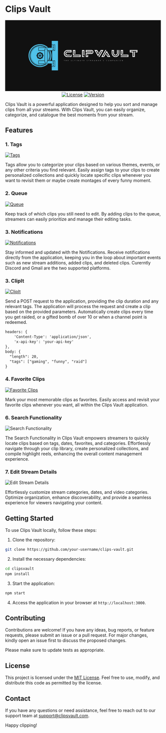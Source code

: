 # Clips Vault

<div align="center">
  <img src="./public/images/croppedLogo.png" alt="Image Description">
</div>

<div align="center">
  <a href="https://opensource.org/licenses/MIT"><img src="https://img.shields.io/badge/license-MIT-blue.svg" alt="License"></a>
  <a href="#"><img src="https://img.shields.io/badge/version-1.0.0-orange.svg" alt="Version"></a>
</div>

Clips Vault is a powerful application designed to help you sort and manage clips from all your streams. With Clips Vault, you can easily organize, categorize, and catalogue the best moments from your stream.

## Features

### 1. Tags

[![Tags](https://img.shields.io/badge/feature-Tags-green.svg)]()

Tags allow you to categorize your clips based on various themes, events, or any other criteria you find relevant. Easily assign tags to your clips to create personalized collections and quickly locate specific clips whenever you want to revisit them or maybe create montages of every funny moment. 

### 2. Queue

[![Queue](https://img.shields.io/badge/feature-Queue-blue.svg)]()

Keep track of which clips you still need to edit. By adding clips to the queue, streamers can easily prioritize and manage their editing tasks.

### 3. Notifications

[![Notifications](https://img.shields.io/badge/feature-Notifications-yellow.svg)]()

Stay informed and updated with the Notifications. Receive notifications directly from the application, keeping you in the loop about important events such as new stream additions, added clips, and deleted clips. Curerntly Discord and Gmail are the two supported platforms.

### 3. ClipIt

[![ClipIt](https://img.shields.io/badge/feature-ClipIt-red.svg)]()

Send a POST request to the application, providing the clip duration and any relevant tags. The application will process the request and create a clip based on the provided parameters. Automatically create clips every time you get raided, or a gifted bomb of over 10 or when a channel point is redeemed. 

```
headers: {
    'Content-Type': 'application/json',
    'x-api-key': 'your-api-key'
},
body: {
  "length": 20,
  "tags": ["gaming", "funny", "raid"]
}
```


### 4. Favorite Clips

[![Favorite Clips](https://img.shields.io/badge/feature-Favorite%20Clips-purple.svg)]()

Mark your most memorable clips as favorites. Easily access and revisit your favorite clips whenever you want, all within the Clips Vault application.

### 6. Search Functionality

![Search Functionality](https://img.shields.io/badge/feature-Search%20Functionality-yellow.svg)

The Search Functionality in Clips Vault empowers streamers to quickly locate clips based on tags, dates, favorites, and categories. Effortlessly navigate through your clip library, create personalized collections, and compile highlight reels, enhancing the overall content management experience.

### 7. Edit Stream Details

![Edit Stream Details](https://img.shields.io/badge/feature-Edit%20Stream%20Details-green.svg)

Effortlessly customize stream categories, dates, and video categories. Optimize organization, enhance discoverability, and provide a seamless experience for viewers navigating your content.

## Getting Started

To use Clips Vault locally, follow these steps:

1. Clone the repository:

```bash
git clone https://github.com/your-username/clips-vault.git
```

2. Install the necessary dependencies:

```bash
cd clipsvault
npm install
```

3. Start the application:

```bash
npm start
```

4. Access the application in your browser at `http://localhost:3000`.

## Contributing

Contributions are welcome! If you have any ideas, bug reports, or feature requests, please submit an issue or a pull request. For major changes, kindly open an issue first to discuss the proposed changes.

Please make sure to update tests as appropriate.

## License

This project is licensed under the [MIT License](https://opensource.org/licenses/MIT). Feel free to use, modify, and distribute this code as permitted by the license.

## Contact

If you have any questions or need assistance, feel free to reach out to our support team at support@clipsvault.com.

Happy clipping!
